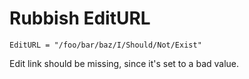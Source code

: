 # Rubbish EditURL

```@meta
EditURL = "/foo/bar/baz/I/Should/Not/Exist"
```

Edit link should be missing, since it's set to a bad value.
